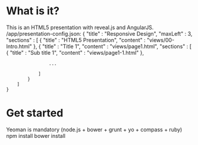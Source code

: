 # What is it?
This is an HTML5 presentation with reveal.js and AngularJS.
/app/presentation-config.json:
    {
        "title" : "Responsive Design",
        "maxLeft" : 3,
        "sections" : [
            {
                "title" : "HTML5 Presentation",
                "content" : "views/00-Intro.html"
            },
            {
                "title" : "Title 1",
                "content" : "views/page1.html",
                "sections" : [
                    {
                        "title" : "Sub title 1",
                        "content" : "views/page1-1.html"
                    },

                    ...

                ]
            }
        ]
    }

# Get started
Yeoman is mandatory (node.js + bower + grunt + yo + compass + ruby)
    npm install
    bower install